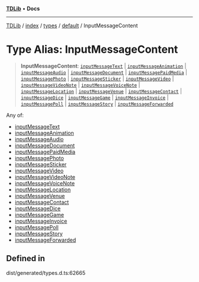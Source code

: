 [**TDLib**](../../../../../../README.md) • **Docs**

***

[TDLib](../../../../../../modules.md) / [index](../../../../../README.md) / [types](../../../README.md) / [default](../README.md) / InputMessageContent

# Type Alias: InputMessageContent

> **InputMessageContent**: [`inputMessageText`](inputMessageText.md) \| [`inputMessageAnimation`](inputMessageAnimation.md) \| [`inputMessageAudio`](inputMessageAudio.md) \| [`inputMessageDocument`](inputMessageDocument.md) \| [`inputMessagePaidMedia`](inputMessagePaidMedia.md) \| [`inputMessagePhoto`](inputMessagePhoto.md) \| [`inputMessageSticker`](inputMessageSticker.md) \| [`inputMessageVideo`](inputMessageVideo.md) \| [`inputMessageVideoNote`](inputMessageVideoNote.md) \| [`inputMessageVoiceNote`](inputMessageVoiceNote.md) \| [`inputMessageLocation`](inputMessageLocation.md) \| [`inputMessageVenue`](inputMessageVenue.md) \| [`inputMessageContact`](inputMessageContact.md) \| [`inputMessageDice`](inputMessageDice.md) \| [`inputMessageGame`](inputMessageGame.md) \| [`inputMessageInvoice`](inputMessageInvoice.md) \| [`inputMessagePoll`](inputMessagePoll.md) \| [`inputMessageStory`](inputMessageStory.md) \| [`inputMessageForwarded`](inputMessageForwarded.md)

Any of:
- [inputMessageText](inputMessageText.md)
- [inputMessageAnimation](inputMessageAnimation.md)
- [inputMessageAudio](inputMessageAudio.md)
- [inputMessageDocument](inputMessageDocument.md)
- [inputMessagePaidMedia](inputMessagePaidMedia.md)
- [inputMessagePhoto](inputMessagePhoto.md)
- [inputMessageSticker](inputMessageSticker.md)
- [inputMessageVideo](inputMessageVideo.md)
- [inputMessageVideoNote](inputMessageVideoNote.md)
- [inputMessageVoiceNote](inputMessageVoiceNote.md)
- [inputMessageLocation](inputMessageLocation.md)
- [inputMessageVenue](inputMessageVenue.md)
- [inputMessageContact](inputMessageContact.md)
- [inputMessageDice](inputMessageDice.md)
- [inputMessageGame](inputMessageGame.md)
- [inputMessageInvoice](inputMessageInvoice.md)
- [inputMessagePoll](inputMessagePoll.md)
- [inputMessageStory](inputMessageStory.md)
- [inputMessageForwarded](inputMessageForwarded.md)

## Defined in

dist/generated/types.d.ts:62665
